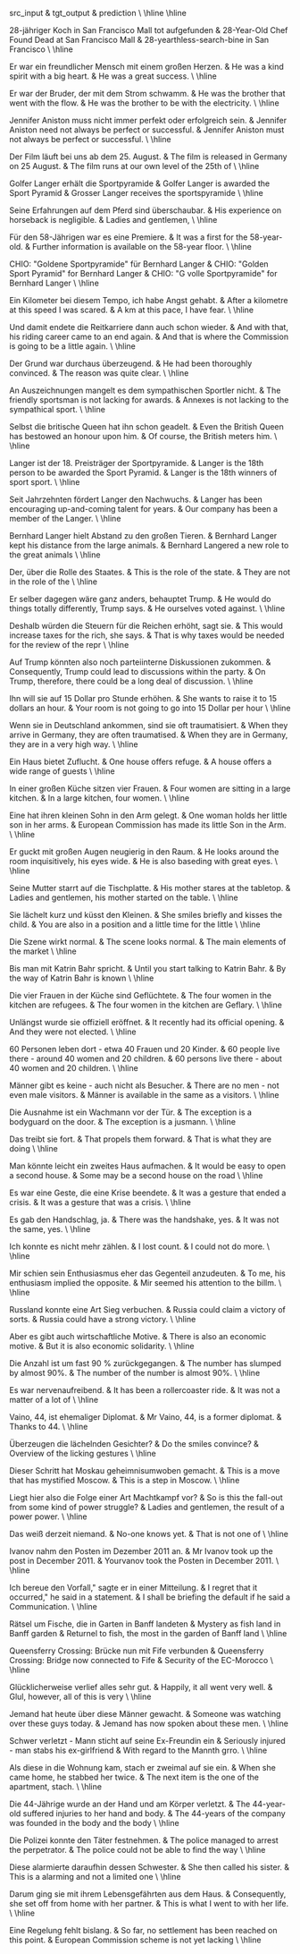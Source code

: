 src_input & tgt_output & prediction \\
\hline
\hline

28-jähriger Koch in San Francisco Mall tot aufgefunden & 28-Year-Old Chef Found Dead at San Francisco Mall & 28-yearthless-search-bine in San Francisco \\
\hline

Er war ein freundlicher Mensch mit einem großen Herzen. & He was a kind spirit with a big heart. & He was a great success. \\
\hline

Er war der Bruder, der mit dem Strom schwamm. & He was the brother that went with the flow. & He was the brother to be with the electricity. \\
\hline

Jennifer Aniston muss nicht immer perfekt oder erfolgreich sein. & Jennifer Aniston need not always be perfect or successful. & Jennifer Aniston must not always be perfect or successful. \\
\hline

Der Film läuft bei uns ab dem 25. August. & The film is released in Germany on 25 August. & The film runs at our own level of the 25th of \\
\hline

Golfer Langer erhält die Sportpyramide & Golfer Langer is awarded the Sport Pyramid & Grosser Langer receives the sportspyramide \\
\hline

Seine Erfahrungen auf dem Pferd sind überschaubar. & His experience on horseback is negligible. & Ladies and gentlemen, \\
\hline

Für den 58-Jährigen war es eine Premiere. & It was a first for the 58-year-old. & Further information is available on the 58-year floor. \\
\hline

CHIO: "Goldene Sportpyramide" für Bernhard Langer & CHIO: "Golden Sport Pyramid" for Bernhard Langer & CHIO: "G volle Sportpyramide" for Bernhard Langer \\
\hline

Ein Kilometer bei diesem Tempo, ich habe Angst gehabt. & After a kilometre at this speed I was scared. & A km at this pace, I have fear. \\
\hline

Und damit endete die Reitkarriere dann auch schon wieder. & And with that, his riding career came to an end again. & And that is where the Commission is going to be a little again. \\
\hline

Der Grund war durchaus überzeugend. & He had been thoroughly convinced. & The reason was quite clear. \\
\hline

An Auszeichnungen mangelt es dem sympathischen Sportler nicht. & The friendly sportsman is not lacking for awards. & Annexes is not lacking to the sympathical sport. \\
\hline

Selbst die britische Queen hat ihn schon geadelt. & Even the British Queen has bestowed an honour upon him. & Of course, the British meters him. \\
\hline

Langer ist der 18. Preisträger der Sportpyramide. & Langer is the 18th person to be awarded the Sport Pyramid. & Langer is the 18th winners of sport sport. \\
\hline

Seit Jahrzehnten fördert Langer den Nachwuchs. & Langer has been encouraging up-and-coming talent for years. & Our company has been a member of the Langer. \\
\hline

Bernhard Langer hielt Abstand zu den großen Tieren. & Bernhard Langer kept his distance from the large animals. & Bernhard Langered a new role to the great animals \\
\hline

Der, über die Rolle des Staates. & This is the role of the state. & They are not in the role of the \\
\hline

Er selber dagegen wäre ganz anders, behauptet Trump. & He would do things totally differently, Trump says. & He ourselves voted against. \\
\hline

Deshalb würden die Steuern für die Reichen erhöht, sagt sie. & This would increase taxes for the rich, she says. & That is why taxes would be needed for the review of the repr \\
\hline

Auf Trump könnten also noch parteiinterne Diskussionen zukommen. & Consequently, Trump could lead to discussions within the party. & On Trump, therefore, there could be a long deal of discussion. \\
\hline

Ihn will sie auf 15 Dollar pro Stunde erhöhen. & She wants to raise it to 15 dollars an hour. & Your room is not going to go into 15 Dollar per hour \\
\hline

Wenn sie in Deutschland ankommen, sind sie oft traumatisiert. & When they arrive in Germany, they are often traumatised. & When they are in Germany, they are in a very high way. \\
\hline

Ein Haus bietet Zuflucht. & One house offers refuge. & A house offers a wide range of guests \\
\hline

In einer großen Küche sitzen vier Frauen. & Four women are sitting in a large kitchen. & In a large kitchen, four women. \\
\hline

Eine hat ihren kleinen Sohn in den Arm gelegt. & One woman holds her little son in her arms. & European Commission has made its little Son in the Arm. \\
\hline

Er guckt mit großen Augen neugierig in den Raum. & He looks around the room inquisitively, his eyes wide. & He is also baseding with great eyes. \\
\hline

Seine Mutter starrt auf die Tischplatte. & His mother stares at the tabletop. & Ladies and gentlemen, his mother started on the table. \\
\hline

Sie lächelt kurz und küsst den Kleinen. & She smiles briefly and kisses the child. & You are also in a position and a little time for the little \\
\hline

Die Szene wirkt normal. & The scene looks normal. & The main elements of the market \\
\hline

Bis man mit Katrin Bahr spricht. & Until you start talking to Katrin Bahr. & By the way of Katrin Bahr is known \\
\hline

Die vier Frauen in der Küche sind Geflüchtete. & The four women in the kitchen are refugees. & The four women in the kitchen are Geflary. \\
\hline

Unlängst wurde sie offiziell eröffnet. & It recently had its official opening. & And they were not elected. \\
\hline

60 Personen leben dort - etwa 40 Frauen und 20 Kinder. & 60 people live there - around 40 women and 20 children. & 60 persons live there - about 40 women and 20 children. \\
\hline

Männer gibt es keine - auch nicht als Besucher. & There are no men - not even male visitors. & Männer is available in the same as a visitors. \\
\hline

Die Ausnahme ist ein Wachmann vor der Tür. & The exception is a bodyguard on the door. & The exception is a jusmann. \\
\hline

Das treibt sie fort. & That propels them forward. & That is what they are doing \\
\hline

Man könnte leicht ein zweites Haus aufmachen. & It would be easy to open a second house. & Some may be a second house on the road \\
\hline

Es war eine Geste, die eine Krise beendete. & It was a gesture that ended a crisis. & It was a gesture that was a crisis. \\
\hline

Es gab den Handschlag, ja. & There was the handshake, yes. & It was not the same, yes. \\
\hline

Ich konnte es nicht mehr zählen. & I lost count. & I could not do more. \\
\hline

Mir schien sein Enthusiasmus eher das Gegenteil anzudeuten. & To me, his enthusiasm implied the opposite. & Mir seemed his attention to the billm. \\
\hline

Russland konnte eine Art Sieg verbuchen. & Russia could claim a victory of sorts. & Russia could have a strong victory. \\
\hline

Aber es gibt auch wirtschaftliche Motive. & There is also an economic motive. & But it is also economic solidarity. \\
\hline

Die Anzahl ist um fast 90 % zurückgegangen. & The number has slumped by almost 90%. & The number of the number is almost 90%. \\
\hline

Es war nervenaufreibend. & It has been a rollercoaster ride. & It was not a matter of a lot of \\
\hline

Vaino, 44, ist ehemaliger Diplomat. & Mr Vaino, 44, is a former diplomat. & Thanks to 44. \\
\hline

Überzeugen die lächelnden Gesichter? & Do the smiles convince? & Overview of the licking gestures \\
\hline

Dieser Schritt hat Moskau geheimnisumwoben gemacht. & This is a move that has mystified Moscow. & This is a step in Moscow. \\
\hline

Liegt hier also die Folge einer Art Machtkampf vor? & So is this the fall-out from some kind of power struggle? & Ladies and gentlemen, the result of a power power. \\
\hline

Das weiß derzeit niemand. & No-one knows yet. & That is not one of \\
\hline

Ivanov nahm den Posten im Dezember 2011 an. & Mr Ivanov took up the post in December 2011. & Yourvanov took the Posten in December 2011. \\
\hline

Ich bereue den Vorfall," sagte er in einer Mitteilung. & I regret that it occurred," he said in a statement. & I shall be briefing the default if he said a Communication. \\
\hline

Rätsel um Fische, die in Garten in Banff landeten & Mystery as fish land in Banff garden & Returnel to fish, the most in the garden of Banff land \\
\hline

Queensferry Crossing: Brücke nun mit Fife verbunden & Queensferry Crossing: Bridge now connected to Fife & Security of the EC-Morocco \\
\hline

Glücklicherweise verlief alles sehr gut. & Happily, it all went very well. & Glul, however, all of this is very \\
\hline

Jemand hat heute über diese Männer gewacht. & Someone was watching over these guys today. & Jemand has now spoken about these men. \\
\hline

Schwer verletzt - Mann sticht auf seine Ex-Freundin ein & Seriously injured - man stabs his ex-girlfriend & With regard to the Mannth grro. \\
\hline

Als diese in die Wohnung kam, stach er zweimal auf sie ein. & When she came home, he stabbed her twice. & The next item is the one of the apartment, stach. \\
\hline

Die 44-Jährige wurde an der Hand und am Körper verletzt. & The 44-year-old suffered injuries to her hand and body. & The 44-years of the company was founded in the body and the body \\
\hline

Die Polizei konnte den Täter festnehmen. & The police managed to arrest the perpetrator. & The police could not be able to find the way \\
\hline

Diese alarmierte daraufhin dessen Schwester. & She then called his sister. & This is a alarming and not a limited one \\
\hline

Darum ging sie mit ihrem Lebensgefährten aus dem Haus. & Consequently, she set off from home with her partner. & This is what I went to with her life. \\
\hline

Eine Regelung fehlt bislang. & So far, no settlement has been reached on this point. & European Commission scheme is not yet lacking \\
\hline

